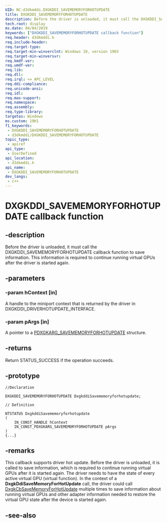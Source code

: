 ```yaml
---
UID: NC:d3dkmddi.DXGKDDI_SAVEMEMORYFORHOTUPDATE
title: DXGKDDI_SAVEMEMORYFORHOTUPDATE
description: Before the driver is unloaded, it must call the DXGKDDI_SAVEMEMORYFORHOTUPDATE callback function to save information.
tech.root: display
ms.date: 04/04/2019
keywords: ["DXGKDDI_SAVEMEMORYFORHOTUPDATE callback function"]
req.header: d3dkmddi.h
req.include-header: 
req.target-type: 
req.target-min-winverclnt: Windows 10, version 1903
req.target-min-winversvr: 
req.kmdf-ver: 
req.umdf-ver: 
req.lib: 
req.dll: 
req.irql: <= APC_LEVEL
req.ddi-compliance: 
req.unicode-ansi: 
req.idl: 
req.max-support: 
req.namespace: 
req.assembly: 
req.type-library: 
targetos: Windows
ms.custom: 19H1
f1_keywords:
 - DXGKDDI_SAVEMEMORYFORHOTUPDATE
 - d3dkmddi/DXGKDDI_SAVEMEMORYFORHOTUPDATE
topic_type:
 - apiref
api_type:
 - UserDefined
api_location:
 - d3dkmddi.h
api_name:
 - DXGKDDI_SAVEMEMORYFORHOTUPDATE
dev_langs:
 - c++
---
```


# DXGKDDI_SAVEMEMORYFORHOTUPDATE callback function


## -description

Before the driver is unloaded, it must call the DXGKDDI_SAVEMEMORYFORHOTUPDATE callback function to save information. This information is required to continue running virtual GPUs after the driver is started again.

## -parameters

### -param hContext [in]

A handle to the miniport context that is returned by the driver in DXGKDDI_DRIVERHOTUPDATE_INTERFACE.

### -param pArgs [in]

A pointer to a [PDXGKARG_SAVEMEMORYFORHOTUPDATE](ns-d3dkmddi-dxgkarg_savememoryforhotupdate.md) structure.

## -returns

Return STATUS_SUCCESS if the operation succeeds.

## -prototype

```
//Declaration

DXGKDDI_SAVEMEMORYFORHOTUPDATE DxgkddiSavememoryforhotupdate; 

// Definition

NTSTATUS DxgkddiSavememoryforhotupdate 
(
	IN_CONST_HANDLE hContext
	IN_CONST_PDXGKARG_SAVEMEMORYFORHOTUPDATE pArgs
)
{...}

```

## -remarks

This callback supports driver hot update. Before the driver is unloaded, it is called to save information, which is required to continue running virtual GPUs after it is started again. The driver needs to have the state of every active virtual GPU (virtual function). In the context of a **DxgkDdiSaveMemoryForHotUpdate** call, the driver could call [DxgkCbSaveMemoryForHotUpdate](nc-d3dkmddi-dxgkcb_savememoryforhotupdate.md) multiple times to save information about running virtual GPUs and other adapter information needed to restore the virtual GPU state after the device is started again.

## -see-also

